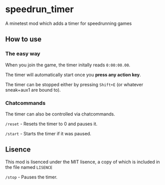 # speedrun_timer
A minetest mod which adds a timer for speedrunning games

## How to use

### The easy way
When you join the game, the timer initally reads `0:00:00.00`.

The timer will automatically start once you **press any action key**.

The timer can be stopped either by pressing `Shift+E` (or whatever sneak+aux1 are bound to).

### Chatcommands
The timer can also be controlled via chatcommands.

`/reset` - Resets the timer to 0 and pauses it.

`/start` - Starts the timer if it was paused.

## Lisence

This mod is lisenced under the MIT lisence, a copy of which is included in the file named `LISENCE`

`/stop` - Pauses the timer.

